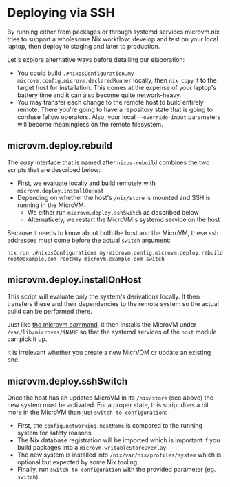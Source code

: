 # Deploying via SSH

By running either from packages or through systemd services
microvm.nix tries to support a wholesome Nix workflow: develop and
test on your local laptop, then deploy to staging and later to
production.

Let's explore alternative ways before detailing our elaboration:

- You could build
  `.#nixosConfiguration.my-microvm.config.microvm.declaredRunner`
  locally, then `nix copy` it to the target host for
  installation. This comes at the expense of your laptop's battery
  time and it can also become quite network-heavy.
- You may transfer each change to the remote host to build entirely
  remote. There you're going to have a repository state that is going
  to confuse fellow operators. Also, your local `--override-input`
  parameters will become meaningless on the remote filesystem.

## microvm.deploy.rebuild

The *easy* interface that is named after `nixos-rebuild` combines the
two scripts that are described below:

- First, we evaluate locally and build remotely with
  `microvm.deploy.installOnHost`
- Depending on whether the host's `/nix/store` is mounted and SSH is
  running in the MicroVM:
  - We either run `microvm.deploy.sshSwitch` as described below
  - Alternatively, we restart the MicroVM's systemd service on the
    host

Because it needs to know about both the host and the MicroVM, these
ssh addresses must come before the actual `switch` argument:

```
nix run .#nixosConfigurations.my-microvm.config.microvm.deploy.rebuild root@example.com root@my-microvm.example.com switch
```

## microvm.deploy.installOnHost

This script will evaluate only the system's derivations locally. It
then transfers these and their dependencies to the remote system so
the actual build can be performed there.

Just like [the microvm command](microvm-command.md), it then installs
the MicroVM under `/var/lib/microvms/$NAME` so that the systemd
services of the `host` module can pick it up.

It is irrelevant whether you create a new MicrVOM or update an
existing one.

## microvm.deploy.sshSwitch

Once the host has an updated MicroVM in its `/nix/store` (see above)
the new system must be activated. For a proper state, this script does
a bit more in the MicroVM than just `switch-to-configuration`:

- First, the `config.networking.hostName` is compared to the running
  system for safety reasons.
- The Nix database registration will be imported which is important if
  you build packages into a `microvm.writableStoreOverlay`.
- The new system is installed into `/nix/var/nix/profiles/system`
  which is optional but expected by some Nix tooling.
- Finally, run `switch-to-configuration` with the provided parameter
  (eg. `switch`).
